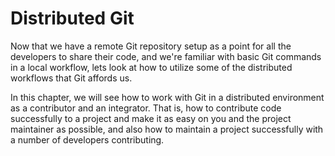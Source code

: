 # Distributed Git #

Now that we have a remote Git repository setup as a point for all the developers to share their code, and we're familiar with basic Git commands in a local workflow, lets look at how to utilize some of the distributed workflows that Git affords us.

In this chapter, we will see how to work with Git in a distributed environment as a contributor and an integrator.  That is, how to contribute code successfully to a project and make it as easy on you and the project maintainer as possible, and also how to maintain a project successfully with a number of developers contributing.


